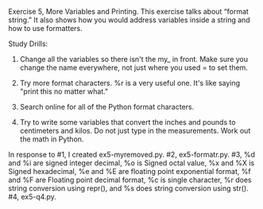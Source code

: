 Exercise 5, More Variables and Printing. This exercise talks about “format string.” It also shows how you would address variables inside a string and how to use formatters.

Study Drills:

1.	Change all the variables so there isn't the my_ in front. Make sure you change the name everywhere, not just where you used = to set them.

2.	Try more format characters. %r is a very useful one. It's like saying "print this no matter what."

3.	Search online for all of the Python format characters.

4.	Try to write some variables that convert the inches and pounds to centimeters and kilos. Do not just type in the measurements. Work out the math in Python.

In response to #1, I created ex5-myremoved.py. #2, ex5-formatr.py. #3, %d and %i are signed integer decimal, %o is Signed octal value, %x and %X is Signed hexadecimal, %e and %E are floating point exponential format, %f and %F are Floating point decimal format, %c is single character, %r does string conversion using repr(), and %s does string conversion using str(). #4, ex5-q4.py.
